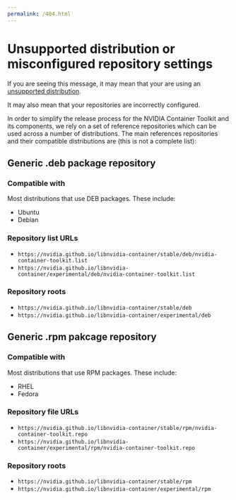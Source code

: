 ```yaml
---
permalink: /404.html
---
```

# Unsupported distribution or misconfigured repository settings

If you are seeing this message, it may mean that your are using an [unsupported distribution]("https://docs.nvidia.com/datacenter/cloud-native/container-toolkit/latest/install-guide.html#linux-distributions").

It may also mean that your repositories are incorrectly configured.

In order to simplify the release process for the NVIDIA Container Toolkit and its components, we rely on a set of reference repositories which can be used across a number of distributions. The main references repositories and their compatible distributions are (this is not a complete list):

## Generic .deb package repository

### Compatible with

Most distributions that use DEB packages. These include:

* Ubuntu
* Debian

### Repository list URLs

* `https://nvidia.github.io/libnvidia-container/stable/deb/nvidia-container-toolkit.list`
* `https://nvidia.github.io/libnvidia-container/experimental/deb/nvidia-container-toolkit.list`

### Repository roots

* `https://nvidia.github.io/libnvidia-container/stable/deb`
* `https://nvidia.github.io/libnvidia-container/experimental/deb`

## Generic .rpm pakcage repository

### Compatible with

Most distributions that use RPM packages. These include:

* RHEL
* Fedora

### Repository file URLs

* `https://nvidia.github.io/libnvidia-container/stable/rpm/nvidia-container-toolkit.repo`
* `https://nvidia.github.io/libnvidia-container/experimental/rpm/nvidia-container-toolkit.repo`

### Repository roots

* `https://nvidia.github.io/libnvidia-container/stable/rpm`
* `https://nvidia.github.io/libnvidia-container/experimental/rpm`
